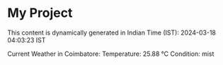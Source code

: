 # My Project

This content is dynamically generated in Indian Time (IST): 2024-03-18 04:03:23 IST


Current Weather in Coimbatore:
Temperature: 25.88 °C
Condition: mist

